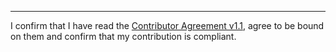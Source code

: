 

______________________________________
I confirm that I have read the [Contributor Agreement v1.1](https://github.com/tegonal/scala-commons/blob/v0.1.0/.github/Contributor%20Agreement.txt), agree to be bound on them and confirm that my contribution is compliant.
